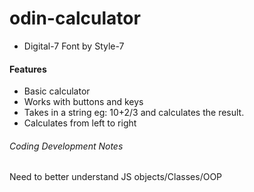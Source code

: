 # odin-calculator

- Digital-7 Font by Style-7

#### Features

- Basic calculator
- Works with buttons and keys
- Takes in a string eg: 10+2/3 and calculates the result.
- Calculates from left to right

###### Coding Development Notes

Need to better understand JS objects/Classes/OOP

